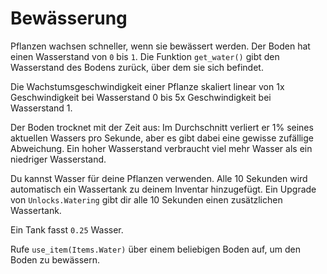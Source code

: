 # Bewässerung
Pflanzen wachsen schneller, wenn sie bewässert werden. Der Boden hat einen Wasserstand von `0` bis `1`.
Die Funktion `get_water()` gibt den Wasserstand des Bodens zurück, über dem sie sich befindet.

Die Wachstumsgeschwindigkeit einer Pflanze skaliert linear von 1x Geschwindigkeit bei Wasserstand 0 bis 5x Geschwindigkeit bei Wasserstand 1.

Der Boden trocknet mit der Zeit aus: Im Durchschnitt verliert er 1% seines aktuellen Wassers pro Sekunde, aber es gibt dabei eine gewisse zufällige Abweichung. Ein hoher Wasserstand verbraucht viel mehr Wasser als ein niedriger Wasserstand.

Du kannst Wasser für deine Pflanzen verwenden. Alle 10 Sekunden wird automatisch ein Wassertank zu deinem Inventar hinzugefügt.
Ein Upgrade von `Unlocks.Watering` gibt dir alle 10 Sekunden einen zusätzlichen Wassertank.

Ein Tank fasst `0.25` Wasser.

Rufe `use_item(Items.Water)` über einem beliebigen Boden auf, um den Boden zu bewässern.